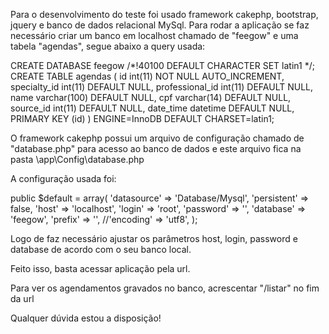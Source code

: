 Para o desenvolvimento do teste foi usado framework cakephp, bootstrap, jquery e banco de dados relacional MySql. Para rodar a aplicação se faz necessário criar um banco em localhost chamado de "feegow" e uma tabela "agendas", segue abaixo a query usada:

CREATE DATABASE feegow /*!40100 DEFAULT CHARACTER SET latin1 */; CREATE TABLE agendas ( id int(11) NOT NULL AUTO_INCREMENT, specialty_id int(11) DEFAULT NULL, professional_id int(11) DEFAULT NULL, name varchar(100) DEFAULT NULL, cpf varchar(14) DEFAULT NULL, source_id int(11) DEFAULT NULL, date_time datetime DEFAULT NULL, PRIMARY KEY (id) ) ENGINE=InnoDB DEFAULT CHARSET=latin1;

O framework cakephp possui um arquivo de configuração chamado de "database.php" para acesso ao banco de dados e este arquivo fica na pasta \app\Config\database.php

A configuração usada foi:

public $default = array( 'datasource' => 'Database/Mysql', 'persistent' => false, 'host' => 'localhost', 'login' => 'root', 'password' => '', 'database' => 'feegow', 'prefix' => '', //'encoding' => 'utf8', );

Logo de faz necessário ajustar os parâmetros host, login, password e database de acordo com o seu banco local. 

Feito isso, basta acessar aplicação pela url.

Para ver os agendamentos gravados no banco, acrescentar "/listar" no fim da url

Qualquer dúvida estou a disposição!